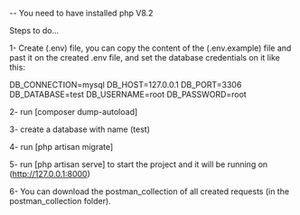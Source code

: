 -- You need to have installed php V8.2

Steps to do...

1- Create (.env) file, you can copy the content of the (.env.example) file and past it on the created .env file,
and set the database credentials on it like this:

DB_CONNECTION=mysql
DB_HOST=127.0.0.1
DB_PORT=3306
DB_DATABASE=test
DB_USERNAME=root
DB_PASSWORD=root

2- run [composer dump-autoload]

3- create a database with name (test) 

4- run [php artisan migrate] 

5- run [php artisan serve] to start the project and it will be running on (http://127.0.0.1:8000)

6- You can download the postman_collection of all created requests (in the postman_collection folder).
